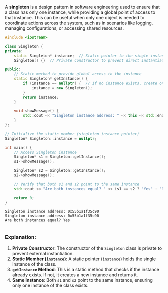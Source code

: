 A **singleton** is a design pattern in software engineering used to ensure that a class has only one instance, while providing a global point of access to that instance. This can be useful when only one object is needed to coordinate actions across the system, such as in scenarios like logging, managing configurations, or accessing shared resources.
```cpp
#include <iostream>

class Singleton {
private:
    static Singleton* instance;  // Static pointer to the single instance
    Singleton() {}  // Private constructor to prevent direct instantiation

public:
    // Static method to provide global access to the instance
    static Singleton* getInstance() {
        if (instance == nullptr) {  // If no instance exists, create one
            instance = new Singleton();
        }
        return instance;
    }

    void showMessage() {
        std::cout << "Singleton instance address: " << this << std::endl;
    }
};

// Initialize the static member (singleton instance pointer)
Singleton* Singleton::instance = nullptr;

int main() {
    // Access Singleton instance
    Singleton* s1 = Singleton::getInstance();
    s1->showMessage();

    Singleton* s2 = Singleton::getInstance();
    s2->showMessage();

    // Verify that both s1 and s2 point to the same instance
    std::cout << "Are both instances equal? " << (s1 == s2 ? "Yes" : "No") << std::endl;

    return 0;
}

```
```output 
Singleton instance address: 0x55b1a1f35c90
Singleton instance address: 0x55b1a1f35c90
Are both instances equal? Yes


```
### Explanation:

1. **Private Constructor**: The constructor of the `Singleton` class is private to prevent external instantiation.
2. **Static Member (`instance`)**: A static pointer (`instance`) holds the single instance of the class.
3. **`getInstance` Method**: This is a static method that checks if the instance already exists. If not, it creates a new instance and returns it.
4. **Same Instance**: Both `s1` and `s2` point to the same instance, ensuring only one instance of the class exists.
